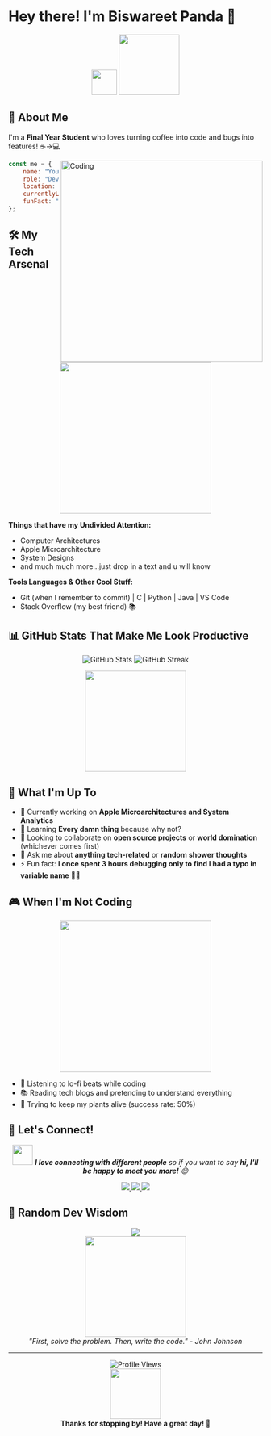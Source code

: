 # Hey there! I'm Biswareet Panda 👋

<div align="center">
  <img src="https://media.giphy.com/media/3o7abKhOpu0NwenH3O/giphy.gif" width="50px"/>
  <img src="https://media.giphy.com/media/QssGEmpkyEOhBCb7e1/giphy.gif" width="120"/>
</div>

## 🚀 About Me

I'm a **Final Year Student** who loves turning coffee into code and bugs into features! ☕→💻

<img align="right" alt="Coding" width="400" src="https://media.giphy.com/media/LaVp0AyqR5bGsC5Cbm/giphy.gif">

```javascript
const me = {
    name: "Your Name",
    role: "Developer | Problem Solver | Coffee Enthusiast",
    location: "Somewhere in the Cloud ☁️",
    currentlyLearning: ["New frameworks", "Life skills", "Guitar chords"],
    funFact: "I debug with console.log and I'm not ashamed!"
};
```

## 🛠️ My Tech Arsenal

<p align="center">
  <img src="https://media.giphy.com/media/xT9IgzoKnwFNmISR8I/giphy.gif" width="300">
</p>

**Things that have my Undivided Attention:**
- Computer Architectures
- Apple Microarchitecture
- System Designs
- and much much more...just drop in a text and u will know

**Tools Languages & Other Cool Stuff:**
- Git (when I remember to commit) | C | Python | Java | VS Code
- Stack Overflow (my best friend) 📚

## 📊 GitHub Stats That Make Me Look Productive

<div align="center">
  <img src="https://github-readme-stats.vercel.app/api?username=yourusername&show_icons=true&theme=radical" alt="GitHub Stats"/>
  <img src="https://github-readme-streak-stats.herokuapp.com/?user=yourusername&theme=radical" alt="GitHub Streak"/>
</div>

<p align="center">
  <img src="https://media.giphy.com/media/3o7qE1YN7aBOFPRw8E/giphy.gif" width="200">
</p>

## 🎯 What I'm Up To

- 🔭 Currently working on **Apple Microarchitectures and System Analytics**
- 🌱 Learning **Every damn thing** because why not?
- 👯 Looking to collaborate on **open source projects** or **world domination** (whichever comes first)
- 💬 Ask me about **anything tech-related** or **random shower thoughts**
- ⚡ Fun fact: **I once spent 3 hours debugging only to find I had a typo in variable name** 🤦‍♂️

## 🎮 When I'm Not Coding

<div align="center">
  <img src="https://media.giphy.com/media/5ntdy5Ban1dIY/giphy.gif" width="300">
</div>

- 🎵 Listening to lo-fi beats while coding
- 📚 Reading tech blogs and pretending to understand everything
- 🌱 Trying to keep my plants alive (success rate: 50%)

## 🤝 Let's Connect!

<p align="center">
  <img src="https://media.giphy.com/media/LnQjpWaON8nhr21vNW/giphy.gif" width="40"> 
  <em><b>I love connecting with different people</b> so if you want to say <b>hi, I'll be happy to meet you more!</b> 😊</em>
</p>

<p align="center">
  <a href="mailto:biswa.gunu2003@gmail.com">
    <img src="https://img.shields.io/badge/Email-D14836?style=for-the-badge&logo=gmail&logoColor=white"/>
  </a>
  <a href="https://linkedin.com/in/brpanda">
    <img src="https://img.shields.io/badge/LinkedIn-0077B5?style=for-the-badge&logo=linkedin&logoColor=white"/>
  </a>
  <a href="https://x.com/PandaBiswareet">
    <img src="https://img.shields.io/badge/X-000000?style=for-the-badge&logo=x&logoColor=white"/>
  </a>
</p>

## 💭 Random Dev Wisdom

<div align="center">
  <img src="https://readme-quotes-api.herokuapp.com/quote?theme=radical&animation=grow_out_in&layout=default&font=Redressed"/>
</div>

<div align="center">
  <img src="https://media.giphy.com/media/Ln7PKehZ9A6IeR9CIr/giphy.gif" width="200">
  <br/>
  <em>"First, solve the problem. Then, write the code." - John Johnson</em>
</div>

---

<div align="center">
  <img src="https://komarev.com/ghpvc/?username=brpanda&label=Profile%20views&color=0e75b6&style=flat" alt="Profile Views"/>
  <br/>
  <img src="https://media.giphy.com/media/W1xb8a7RNWv2nLPzqn/giphy.gif" width="100">
  <br/>
  <b>Thanks for stopping by! Have a great day! 🌟</b>
</div>
